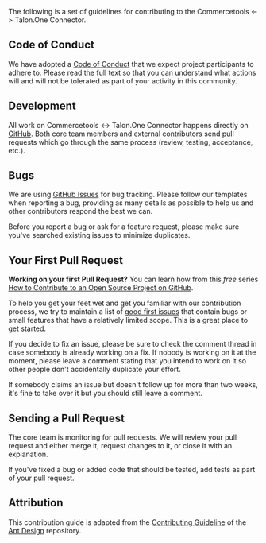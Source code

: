 The following is a set of guidelines for contributing to the Commercetools <-> Talon.One Connector.

## Code of Conduct

We have adopted a [Code of Conduct](https://github.com/talon-one/commercetools-talonone-connector/blob/master/CODE_OF_CONDUCT.md) that we expect project participants to adhere to. Please read the full text so that you can understand what actions will and will not be tolerated as part of your activity in this community.

## Development

All work on Commercetools <-> Talon.One Connector happens directly on [GitHub](https://github.com/talon-one/commercetools-talonone-connector). Both core team members and external contributors send pull requests which go through the same process (review, testing, acceptance, etc.).

## Bugs

We are using [GitHub Issues](https://github.com/talon-one/commercetools-talonone-connector/issues) for bug tracking.
Please follow our templates when reporting a bug, providing as many details as possible to help us and other contributors respond the best we can.

Before you report a bug or ask for a feature request, please make sure you've searched existing issues to minimize duplicates.

## Your First Pull Request

**Working on your first Pull Request?** You can learn how from this *free* series [How to Contribute to an Open Source Project on GitHub](https://kcd.im/pull-request).

To help you get your feet wet and get you familiar with our contribution process, we try to maintain a list of [good first issues](https://github.com/talon-one/commercetools-talonone-connector/issues?q=is%3Aopen+is%3Aissue+label%3A%22%3Aone%3A++good+first+issue%22) that contain bugs or small features that have a relatively limited scope. This is a great place to get started.

If you decide to fix an issue, please be sure to check the comment thread in case somebody is already working on a fix. If nobody is working on it at the moment, please leave a comment stating that you intend to work on it so other people don't accidentally duplicate your effort.

If somebody claims an issue but doesn't follow up for more than two weeks, it's fine to take over it but you should still leave a comment.

## Sending a Pull Request

The core team is monitoring for pull requests. We will review your pull request and either merge it, request changes to it, or close it with an explanation.

If you've fixed a bug or added code that should be tested, add tests as part of your pull request.

## Attribution

This contribution guide is adapted from the [Contributing Guideline](https://ant.design/docs/react/contributing) of the [Ant Design](https://github.com/ant-design/ant-design) repository.
